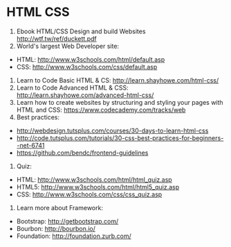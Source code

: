 # HTML CSS
1. Ebook HTML/CSS Design and build Websites http://wtf.tw/ref/duckett.pdf
1. World's largest Web Developer site:
 - HTML: http://www.w3schools.com/html/default.asp
 - CSS: http://www.w3schools.com/css/default.asp
1. Learn to Code Basic HTML & CS: http://learn.shayhowe.com/html-css/
1. Learn to Code Advanced HTML & CSS: http://learn.shayhowe.com/advanced-html-css/
1. Learn how to create websites by structuring and styling your pages with HTML and CSS: https://www.codecademy.com/tracks/web
1. Best practices:
 - http://webdesign.tutsplus.com/courses/30-days-to-learn-html-css
 - http://code.tutsplus.com/tutorials/30-css-best-practices-for-beginners--net-6741
 - https://github.com/bendc/frontend-guidelines
1. Quiz:
 - HTML: http://www.w3schools.com/html/html_quiz.asp
 - HTML5: http://www.w3schools.com/html/html5_quiz.asp
 - CSS: http://www.w3schools.com/css/css_quiz.asp
1. Learn more about Framework:
 - Bootstrap: http://getbootstrap.com/
 - Bourbon: http://bourbon.io/
 - Foundation: http://foundation.zurb.com/
